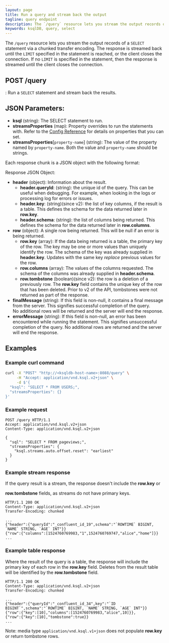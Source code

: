 ```yaml
---
layout: page
title: Run a query and stream back the output
tagline: query endpoint
description: The `/query` resource lets you stream the output records of a `SELECT` statement
keywords: ksqlDB, query, select
---
```


The `/query` resource lets you stream the output records of a `SELECT`
statement via a chunked transfer encoding. The response is streamed back
until the `LIMIT` specified in the statement is reached, or the client
closes the connection. If no `LIMIT` is specified in the statement, then
the response is streamed until the client closes the connection.

## POST /query

:   Run a ``SELECT`` statement and stream back the results.

## JSON Parameters:

- **ksql** (string): The SELECT statement to run.
- **streamsProperties** (map): Property overrides to run the statements with.
  Refer to the [Config Reference](../../operate-and-deploy/installation/server-config/config-reference.md)
  for details on properties that you can set.
- **streamsProperties**[``property-name``] (string): The value of the property named by ``property-name``. Both the value and ``property-name`` should be strings.

Each response chunk is a JSON object with the following format:

Response JSON Object:

- **header** (object): Information about the result.
    - **header.queryId**: (string): the unique id of the query. This can be useful when debugging. 
    For example, when looking in the logs or processing log for errors or issues.
    - **header.key**: (string)(since v2): the list of key columns, if the result is a table. 
    This defines the schema for the data returned later in **row.key**. 
    - **header.schema**: (string): the list of columns being returned. This defines the schema for 
    the data returned later in **row.columns**.  
- **row** (object): A single row being returned. This will be null if an error is being returned.
    - **row.key** (array): If the data being returned is a table, the primary key of the row.
    The key may be one or more values than uniquely identify the row. The schema of the key was 
    already supplied in **header.key**. 
    Updates with the same key _replace_ previous values for the row.
    - **row.columns** (array): The values of the columns requested. The schema of the columns was
    already supplied in **header.schema**.
    - **row.tombstone** (boolean)(since v2): the row is a deletion of a previously row.
    The **row.key** field contains the unique key of the row that has been deleted.
    Prior to v2 of the API, tombstones were not returned as part of the response.
- **finalMessage** (string): If this field is non-null, it contains a final message from the server.
    This signifies successful completion of the query.  
    No additional rows will be returned and the server will end the response.
- **errorMessage** (string): If this field is non-null, an error has been encountered while running 
    the statement. 
    This signifies unsuccessful completion of the query.
    No additional rows are returned and the server will end the response.

## Examples 

### Example curl command

```bash
curl -X "POST" "http://<ksqldb-host-name>:8088/query" \
     -H "Accept: application/vnd.ksql.v2+json" \
     -d $'{
  "ksql": "SELECT * FROM USERS;",
  "streamsProperties": {}
}'

```

### Example request

```http
POST /query HTTP/1.1
Accept: application/vnd.ksql.v2+json
Content-Type: application/vnd.ksql.v2+json

{
  "sql": "SELECT * FROM pageviews;",
  "streamsProperties": {
    "ksql.streams.auto.offset.reset": "earliest"
  }
}
```

### Example stream response

If the query result is a stream, the response doesn't include the **row.key** or

**row.tombstone** fields, as streams do not have primary keys.

```http
HTTP/1.1 200 OK
Content-Type: application/vnd.ksql.v2+json
Transfer-Encoding: chunked

...
{"header":{"queryId":"_confluent_id_19",schema":"`ROWTIME` BIGINT, `NAME` STRING, `AGE` INT"}}
{"row":{"columns":[1524760769983,"1",1524760769747,"alice","home"]}}
...
```

### Example table response

Where the result of the query is a table, the response will include the primary key of each row in 
the **row.key** field. Deletes from the result table will be identified by the **row.tombstone** 
field.

```http
HTTP/1.1 200 OK
Content-Type: application/vnd.ksql.v2+json
Transfer-Encoding: chunked

...
{"header":{"queryId":"_confluent_id_34",key":"`ID BIGINT`",schema":"`ROWTIME` BIGINT, `NAME` STRING, `AGE` INT"}}
{"row":{"key":[10],"columns":[1524760769983,"alice",10]}},
{"row":{"key":[10],"tombstone":true}}
...
```

Note: media type `application/vnd.ksql.v1+json` does not populate **row.key** or return tombstone
rows.

